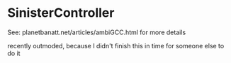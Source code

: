 # SinisterController

See: planetbanatt.net/articles/ambiGCC.html for more details

recently outmoded, because I didn't finish this in time for someone else to do it
